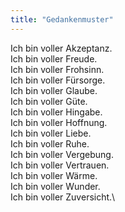 ```yaml
---
title: "Gedankenmuster"
---
```


Ich bin voller Akzeptanz.\
Ich bin voller Freude.\
Ich bin voller Frohsinn.\
Ich bin voller Fürsorge.\
Ich bin voller Glaube.\
Ich bin voller Güte.\
Ich bin voller Hingabe.\
Ich bin voller Hoffnung.\
Ich bin voller Liebe.\
Ich bin voller Ruhe.\
Ich bin voller Vergebung.\
Ich bin voller Vertrauen.\
Ich bin voller Wärme.\
Ich bin voller Wunder.\
Ich bin voller Zuversicht.\